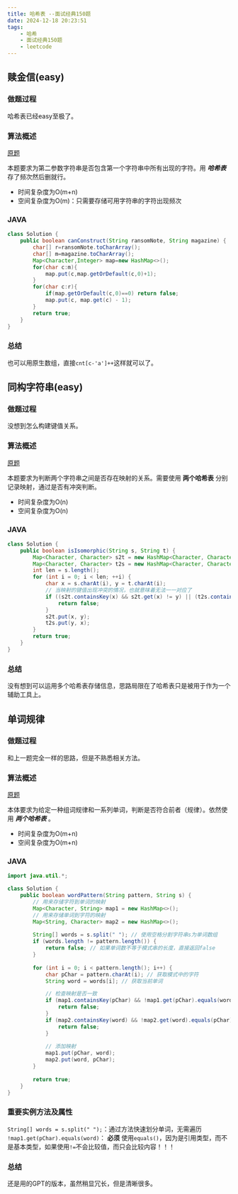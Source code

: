 ```yaml
---
title: 哈希表 --面试经典150题
date: 2024-12-18 20:23:51
tags:
    - 哈希
    - 面试经典150题
    - leetcode
---
```


## 赎金信(easy)
### 做题过程
哈希表已经easy至极了。

### 算法概述
[原题](https://leetcode.cn/problems/ransom-note/description/?envType=study-plan-v2&envId=top-interview-150)

本题要求为第二参数字符串是否包含第一个字符串中所有出现的字符。用 ***哈希表*** 存了频次然后删就行。
- 时间复杂度为O(m+n)
- 空间复杂度为O(m)：只需要存储可用字符串的字符出现频次

### JAVA
```java
class Solution {
    public boolean canConstruct(String ransomNote, String magazine) {
        char[] r=ransomNote.toCharArray();
        char[] m=magazine.toCharArray();
        Map<Character,Integer> map=new HashMap<>();
        for(char c:m){
            map.put(c,map.getOrDefault(c,0)+1);
        }
        for(char c:r){
            if(map.getOrDefault(c,0)==0) return false;
            map.put(c, map.get(c) - 1);
        }
        return true;
    }
}
```

### 总结
也可以用原生数组，直接`cnt[c-'a']++`这样就可以了。


## 同构字符串(easy)
### 做题过程
没想到怎么构建键值关系。

### 算法概述
[原题](https://leetcode.cn/problems/isomorphic-strings/description/?envType=study-plan-v2&envId=top-interview-150)

本题要求为判断两个字符串之间是否存在映射的关系。需要使用 **两个哈希表** 分别记录映射，通过是否有冲突判断。
- 时间复杂度为O(n)
- 空间复杂度为O(n)

### JAVA
```java
class Solution {
    public boolean isIsomorphic(String s, String t) {
        Map<Character, Character> s2t = new HashMap<Character, Character>();
        Map<Character, Character> t2s = new HashMap<Character, Character>();
        int len = s.length();
        for (int i = 0; i < len; ++i) {
            char x = s.charAt(i), y = t.charAt(i);
            // 当映射的键值出现冲突的情况，也就意味着无法一一对应了
            if ((s2t.containsKey(x) && s2t.get(x) != y) || (t2s.containsKey(y) && t2s.get(y) != x)) {
                return false;
            }
            s2t.put(x, y);
            t2s.put(y, x);
        }
        return true;
    }
}
```

### 总结
没有想到可以运用多个哈希表存储信息，思路局限在了哈希表只是被用于作为一个辅助工具上。


## 单词规律
### 做题过程
和上一题完全一样的思路，但是不熟悉相关方法。

### 算法概述
[原题](https://leetcode.cn/problems/word-pattern/description/?envType=study-plan-v2&envId=top-interview-150)

本体要求为给定一种组词规律和一系列单词，判断是否符合前者（规律）。依然使用 ***两个哈希表*** 。
- 时间复杂度为O(m+n)
- 空间复杂度为O(m+n)

### JAVA
```java
import java.util.*;

class Solution {
    public boolean wordPattern(String pattern, String s) {
        // 用来存储字符到单词的映射
        Map<Character, String> map1 = new HashMap<>();
        // 用来存储单词到字符的映射
        Map<String, Character> map2 = new HashMap<>();
        
        String[] words = s.split(" "); // 使用空格分割字符串s为单词数组
        if (words.length != pattern.length()) {
            return false; // 如果单词数不等于模式串的长度，直接返回false
        }
        
        for (int i = 0; i < pattern.length(); i++) {
            char pChar = pattern.charAt(i); // 获取模式中的字符
            String word = words[i]; // 获取当前单词

            // 检查映射是否一致
            if (map1.containsKey(pChar) && !map1.get(pChar).equals(word)) {
                return false;
            }
            if (map2.containsKey(word) && !map2.get(word).equals(pChar)) {
                return false;
            }
            
            // 添加映射
            map1.put(pChar, word);
            map2.put(word, pChar);
        }
        
        return true;
    }
}
```

### 重要实例方法及属性
`String[] words = s.split(" ");`：通过方法快速划分单词，无需遍历
`!map1.get(pChar).equals(word)`： **必须** 使用`equals()`，因为是引用类型，而不是基本类型，如果使用`!=`不会比较值，而只会比较内容！！！



### 总结
还是用的GPT的版本，虽然稍显冗长，但是清晰很多。